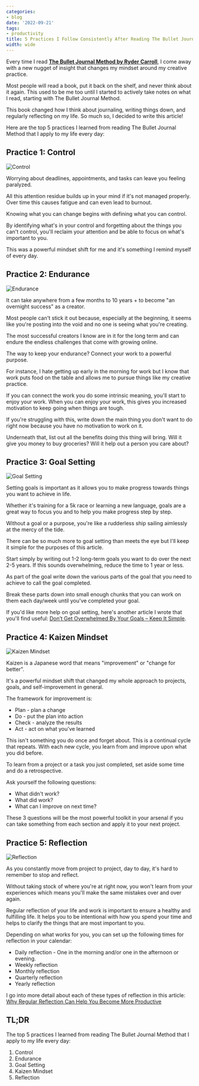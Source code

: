 ```yaml
---
categories:
- blog
date: '2022-09-21'
tags:
- productivity
title: 5 Practices I Follow Consistently After Reading The Bullet Journal Method
width: wide
---
```


Every time I read **[The Bullet Journal Method by Ryder Carroll](/bullet-journal-method-ryder-carroll)**, I come away with a new nugget of insight that changes my mindset around my creative practice.

Most people will read a book, put it back on the shelf, and never think about it again. This used to be me too until I started to actively take notes on what I read, starting with The Bullet Journal Method. 

This book changed how I think about journaling, writing things down, and regularly reflecting on my life. So much so, I decided to write this article!

Here are the top 5 practices I learned from reading The Bullet Journal Method that I apply to my life every day:

## Practice 1: Control

![Control](/assets/images/2022/MXA22017/MXA22017-control.excalidraw.png)

Worrying about deadlines, appointments, and tasks can leave you feeling paralyzed.

All this attention residue builds up in your mind if it's not managed properly. Over time this causes fatigue and can even lead to burnout.

Knowing what you can change begins with defining what you can control. 

By identifying what's in your control and forgetting about the things you can't control, you'll reclaim your attention and be able to focus on what's important to you.

This was a powerful mindset shift for me and it's something I remind myself of every day.

## Practice 2: Endurance

![Endurance](/assets/images/2022/MXA22017/MXA22017-endurance.excalidraw.png)

It can take anywhere from a few months to 10 years + to become "an overnight success" as a creator.

Most people can't stick it out because, especially at the beginning, it seems like you're posting into the void and no one is seeing what you're creating.

The most successful creators I know are in it for the long term and can endure the endless challenges that come with growing online.

The way to keep your endurance? Connect your work to a powerful purpose. 

For instance, I hate getting up early in the morning for work but I know that work puts food on the table and allows me to pursue things like my creative practice.

If you can connect the work you do some intrinsic meaning, you'll start to enjoy your work. When you can enjoy your work, this gives you increased motivation to keep going when things are tough.

If you're struggling with this, write down the main thing you don't want to do right now because you have no motivation to work on it.

Underneath that, list out all the benefits doing this thing will bring. Will it give you money to buy groceries? Will it 
 help out a person you care about?

## Practice 3: Goal Setting

![Goal Setting](/assets/images/2022/MXA22017/MXA22017-goals.excalidraw.png)

Setting goals is important as it allows you to make progress towards things you want to achieve in life.

Whether it's training for a 5k race or learning a new language, goals are a great way to focus you and to help you make progress step by step.

Without a goal or a purpose, you're like a rudderless ship sailing aimlessly at the mercy of the tide.

There can be so much more to goal setting than meets the eye but I'll keep it simple for the purposes of this article.

Start simply by writing out 1-2 long-term goals you want to do over the next 2-5 years. If this sounds overwhelming, reduce the time to 1 year or less.

As part of the goal write down the various parts of the goal that you need to achieve to call the goal completed.

Break these parts down into small enough chunks that you can work on them each day/week until you've completed your goal.

If you'd like more help on goal setting, here's another article I wrote that you'll find useful: [Don’t Get Overwhelmed By Your Goals – Keep It Simple](https://heymichellemac.com/overwhelmed-by-your-goals-keep-it-simple).

## Practice 4: Kaizen Mindset

![Kaizen Mindset](/assets/images/2022/MXA22017/MXA22017-kaizen.excalidraw.png)

Kaizen is a Japanese word that means "improvement" or "change for better".

It's a powerful mindset shift that changed my whole approach to projects, goals, and self-improvement in general.

The framework for improvement is: 
- Plan - plan a change
- Do - put the plan into action
- Check - analyze the results
- Act - act on what you've learned

This isn't something you do once and forget about. This is a continual cycle that repeats. With each new cycle, you learn from and improve upon what you did before.

To learn from a project or a task you just completed, set aside some time and do a retrospective.

Ask yourself the following questions:
- What didn't work?
- What did work?
- What can I improve on next time?

These 3 questions will be the most powerful toolkit in your arsenal if you can take something from each section and apply it to your next project.

## Practice 5: Reflection

![Reflection](/assets/images/2022/MXA22017/MXA22017-reflection.excalidraw.png)

As you constantly move from project to project, day to day, it's hard to remember to stop and reflect.

Without taking stock of where you're at right now, you won't learn from your experiences which means you'll make the same mistakes over and over again.

Regular reflection of your life and work is important to ensure a healthy and fulfilling life. It helps you to be intentional with how you spend your time and helps to clarify the things that are most important to you.

Depending on what works for you, you can set up the following times for reflection in your calendar:
- Daily reflection - One in the morning and/or one in the afternoon or evening.
- Weekly reflection 
- Monthly reflection
- Quarterly reflection
- Yearly reflection

I go into more detail about each of these types of reflection in this article: [Why Regular Reflection Can Help You Become More Productive](/regular-reflection)

## TL;DR
The top 5 practices I learned from reading The Bullet Journal Method that I apply to my life every day:
1. Control
2. Endurance
3. Goal Setting
4. Kaizen Mindset
5. Reflection